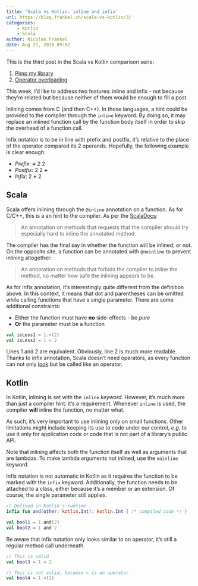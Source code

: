 ```yaml
---
title: 'Scala vs Kotlin: inline and infix'
url: https://blog.frankel.ch/scala-vs-kotlin/3/
categories:
    - Kotlin
    - Scala
author: Nicolas Fränkel
date: Aug 21, 2016 09:02
---
```

This is the third post in the Scala vs Kotlin comparison serie:

1.  [Pimp my library](/scala-vs-kotlin/1/)
2.  [Operator overloading](/scala-vs-kotlin/2/)

This week, I’d like to address two features: inline and infix - not because they’re related but because neither of them would be enough to fill a post.

Inlining comes from C (and then C++). In those languages, a hint could be provided to the compiler through the `inline` keyword. By doing so, it may replace an inlined function call by the function body itself in order to skip the overhead of a function call.

Infix notation is to be in line with prefix and postfix, it’s relative to the place of the operator compared its 2 operands. Hopefully, the following example is clear enough:

* _Prefix_: **+** 2 2
* _Postfix_: 2 2 **+**
* _Infix_: 2 **+** 2

## Scala

Scala offers inlining through the `@inline` annotation on a function. As for C/C++, this is a an hint to the compiler. As per the [ScalaDocs](http://www.scala-lang.org/api/current/#scala.inline):

> An annotation on methods that requests that the compiler should try especially hard to inline the annotated method.

The compiler has the final say in whether the function will be inlined, or not. On the opposite site, a function can be annotated with `@noinline` to prevent inlining altogether:

> An annotation on methods that forbids the compiler to inline the method, no matter how safe the inlining appears to be.

As for infix annotation, it’s interestingly quite different from the definition above. In this context, it means that dot and parentheses can be omitted while calling functions that have a single parameter. There are some additional constraints:

*   Either the function must have **no** side-effects - be _pure_
*   **Or** the parameter must be a function

```scala
val isLess1 = 1.<(2)
val isLess2 = 1 < 2
```

Lines 1 and 2 are equivalent. Obviously, line 2 is much more readable. Thanks to infix annotation, Scala doesn’t need operators, as every function can not only [look](/scala-vs-kotlin/2/#scala) but be called like an operator.

## Kotlin

In Kotlin, inlining is set with the `inline` _keyword_. However, it’s much more than just a compiler hint: it’s a requirement. Whenever `inline` is used, the compiler **will** inline the function, no matter what.

As such, it’s very important to use inlining only on small functions. Other limitations might include keeping its use to code under our control, _e.g._ to use it only for application code or code that is not part of a library’s public API.

Note that inlining affects both the function itself as well as arguments that are lambdas. To make lambda arguments not inlined, use the `noinline` keyword.

Infix notation is not automatic in Kotlin as it requires the function to be marked with the `infix` keyword. Additionally, the function needs to be attached to a class, either because it’s a member or an extension. Of course, the single parameter still applies.

```kotlin
// Defined in Kotlin's runtime
infix fun and(other: kotlin.Int): kotlin.Int { /* compiled code */ }

val bool1 = 1.and(2)
val bool2 = 1 and 2
```

Be aware that infix notation only looks similar to an operator, it’s still a regular method call underneath.

```kotlin
// This is valid
val bool3 = 1 < 2

// This is not valid, because < is an operator
val bool4 = 1.<(2)
```
